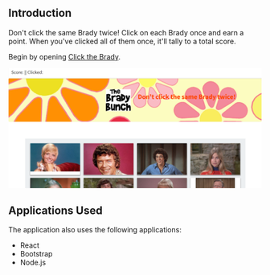 ## Introduction

Don't click the same Brady twice! Click on each Brady once and earn a point. When you've clicked all of them once, it'll tally to a total score.

Begin by opening [Click the Brady](https://apetteruti.github.io/bradygame/). 

![Screen shot](/screenshot.PNG)


## Applications Used

The application also uses the following applications:

* React
* Bootstrap
* Node.js
